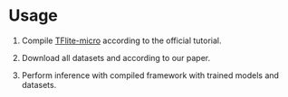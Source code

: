 # Usage
1. Compile [TFlite-micro](https://github.com/tensorflow/tflite-micro) according to the official tutorial. 

2. Download all datasets and according to our paper.

3. Perform inference with compiled framework with trained models and datasets.